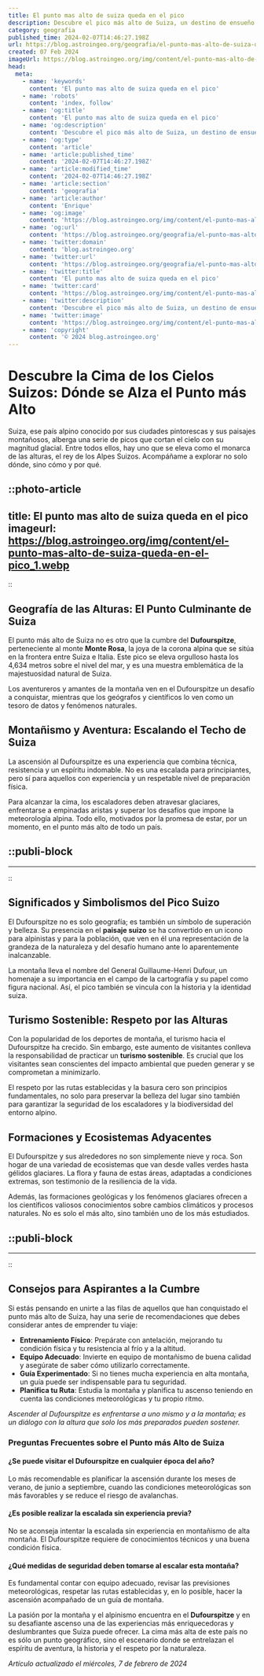 ```yaml
---
title: El punto mas alto de suiza queda en el pico
description: Descubre el pico más alto de Suiza, un destino de ensueño para amantes de la montaña y las vistas alpinas inolvidables. ¡Explora su belleza!
category: geografia
published_time: 2024-02-07T14:46:27.198Z
url: https://blog.astroingeo.org/geografia/el-punto-mas-alto-de-suiza-queda-en-el-pico
created: 07 Feb 2024
imageUrl: https://blog.astroingeo.org/img/content/el-punto-mas-alto-de-suiza-queda-en-el-pico_1.webp
head:
  meta:
    - name: 'keywords'
      content: 'El punto mas alto de suiza queda en el pico'
    - name: 'robots'
      content: 'index, follow'
    - name: 'og:title'
      content: 'El punto mas alto de suiza queda en el pico'
    - name: 'og:description'
      content: 'Descubre el pico más alto de Suiza, un destino de ensueño para amantes de la montaña y las vistas alpinas inolvidables. ¡Explora su belleza!'
    - name: 'og:type'
      content: 'article'
    - name: 'article:published_time'
      content: '2024-02-07T14:46:27.198Z'
    - name: 'article:modified_time'
      content: '2024-02-07T14:46:27.198Z'
    - name: 'article:section'
      content: 'geografia'
    - name: 'article:author'
      content: 'Enrique'
    - name: 'og:image'
      content: 'https://blog.astroingeo.org/img/content/el-punto-mas-alto-de-suiza-queda-en-el-pico_1.webp'
    - name: 'og:url'
      content: 'https://blog.astroingeo.org/geografia/el-punto-mas-alto-de-suiza-queda-en-el-pico'
    - name: 'twitter:domain'
      content: 'blog.astroingeo.org'
    - name: 'twitter:url'
      content: 'https://blog.astroingeo.org/geografia/el-punto-mas-alto-de-suiza-queda-en-el-pico'
    - name: 'twitter:title'
      content: 'El punto mas alto de suiza queda en el pico'
    - name: 'twitter:card'
      content: 'https://blog.astroingeo.org/img/content/el-punto-mas-alto-de-suiza-queda-en-el-pico_1.webp'
    - name: 'twitter:description'
      content: 'Descubre el pico más alto de Suiza, un destino de ensueño para amantes de la montaña y las vistas alpinas inolvidables. ¡Explora su belleza!'
    - name: 'twitter:image'
      content: 'https://blog.astroingeo.org/img/content/el-punto-mas-alto-de-suiza-queda-en-el-pico_1.webp'
    - name: 'copyright'
      content: '© 2024 blog.astroingeo.org'
---
```

# Descubre la Cima de los Cielos Suizos: Dónde se Alza el Punto más Alto

Suiza, ese país alpino conocido por sus ciudades pintorescas y sus paisajes montañosos, alberga una serie de picos que cortan el cielo con su magnitud glacial. Entre todos ellos, hay uno que se eleva como el monarca de las alturas, el rey de los Alpes Suizos. Acompáñame a explorar no solo dónde, sino cómo y por qué.


::photo-article
---
title: El punto mas alto de suiza queda en el pico
imageurl: https://blog.astroingeo.org/img/content/el-punto-mas-alto-de-suiza-queda-en-el-pico_1.webp
---
::


## Geografía de las Alturas: El Punto Culminante de Suiza

El punto más alto de Suiza no es otro que la cumbre del **Dufourspitze**, perteneciente al monte **Monte Rosa**, la joya de la corona alpina que se sitúa en la frontera entre Suiza e Italia. Este pico se eleva orgulloso hasta los 4,634 metros sobre el nivel del mar, y es una muestra emblemática de la majestuosidad natural de Suiza.

Los aventureros y amantes de la montaña ven en el Dufourspitze un desafío a conquistar, mientras que los geógrafos y científicos lo ven como un tesoro de datos y fenómenos naturales.

## Montañismo y Aventura: Escalando el Techo de Suiza

La ascensión al Dufourspitze es una experiencia que combina técnica, resistencia y un espíritu indomable. No es una escalada para principiantes, pero sí para aquellos con experiencia y un respetable nivel de preparación física.

Para alcanzar la cima, los escaladores deben atravesar glaciares, enfrentarse a empinadas aristas y superar los desafíos que impone la meteorología alpina. Todo ello, motivados por la promesa de estar, por un momento, en el punto más alto de todo un país.


  ::publi-block
  ---
  ---
  ::
  
  
## Significados y Simbolismos del Pico Suizo

El Dufourspitze no es solo geografía; es también un símbolo de superación y belleza. Su presencia en el **paisaje suizo** se ha convertido en un icono para alpinistas y para la población, que ven en él una representación de la grandeza de la naturaleza y del desafío humano ante lo aparentemente inalcanzable.

La montaña lleva el nombre del General Guillaume-Henri Dufour, un homenaje a su importancia en el campo de la cartografía y su papel como figura nacional. Así, el pico también se vincula con la historia y la identidad suiza.

## Turismo Sostenible: Respeto por las Alturas

Con la popularidad de los deportes de montaña, el turismo hacia el Dufourspitze ha crecido. Sin embargo, este aumento de visitantes conlleva la responsabilidad de practicar un **turismo sostenible**. Es crucial que los visitantes sean conscientes del impacto ambiental que pueden generar y se comprometan a minimizarlo.

El respeto por las rutas establecidas y la basura cero son principios fundamentales, no solo para preservar la belleza del lugar sino también para garantizar la seguridad de los escaladores y la biodiversidad del entorno alpino.

## Formaciones y Ecosistemas Adyacentes

El Dufourspitze y sus alrededores no son simplemente nieve y roca. Son hogar de una variedad de ecosistemas que van desde valles verdes hasta gélidos glaciares. La flora y fauna de estas áreas, adaptadas a condiciones extremas, son testimonio de la resiliencia de la vida.

Además, las formaciones geológicas y los fenómenos glaciares ofrecen a los científicos valiosos conocimientos sobre cambios climáticos y procesos naturales. No es solo el más alto, sino también uno de los más estudiados.


  ::publi-block
  ---
  ---
  ::
  
  
## Consejos para Aspirantes a la Cumbre

Si estás pensando en unirte a las filas de aquellos que han conquistado el punto más alto de Suiza, hay una serie de recomendaciones que debes considerar antes de emprender tu viaje:

- **Entrenamiento Físico**: Prepárate con antelación, mejorando tu condición física y tu resistencia al frío y a la altitud.
- **Equipo Adecuado**: Invierte en equipo de montañismo de buena calidad y asegúrate de saber cómo utilizarlo correctamente.
- **Guía Experimentado**: Si no tienes mucha experiencia en alta montaña, un guía puede ser indispensable para tu seguridad.
- **Planifica tu Ruta**: Estudia la montaña y planifica tu ascenso teniendo en cuenta las condiciones meteorológicas y tu propio ritmo.

_Ascender al Dufourspitze es enfrentarse a uno mismo y a la montaña; es un diálogo con la altura que solo los más preparados pueden sostener._

### Preguntas Frecuentes sobre el Punto más Alto de Suiza

#### ¿Se puede visitar el Dufourspitze en cualquier época del año?
Lo más recomendable es planificar la ascensión durante los meses de verano, de junio a septiembre, cuando las condiciones meteorológicas son más favorables y se reduce el riesgo de avalanchas.

#### ¿Es posible realizar la escalada sin experiencia previa?
No se aconseja intentar la escalada sin experiencia en montañismo de alta montaña. El Dufourspitze requiere de conocimientos técnicos y una buena condición física.

#### ¿Qué medidas de seguridad deben tomarse al escalar esta montaña?
Es fundamental contar con equipo adecuado, revisar las previsiones meteorológicas, respetar las rutas establecidas y, en lo posible, hacer la ascensión acompañado de un guía de montaña.

La pasión por la montaña y el alpinismo encuentra en el **Dufourspitze** y en su desafiante ascenso una de las experiencias más enriquecedoras y deslumbrantes que Suiza puede ofrecer. La cima más alta de este país no es sólo un punto geográfico, sino el escenario donde se entrelazan el espíritu de aventura, la historia y el respeto por la naturaleza.

_Artículo actualizado el miércoles, 7 de febrero de 2024_